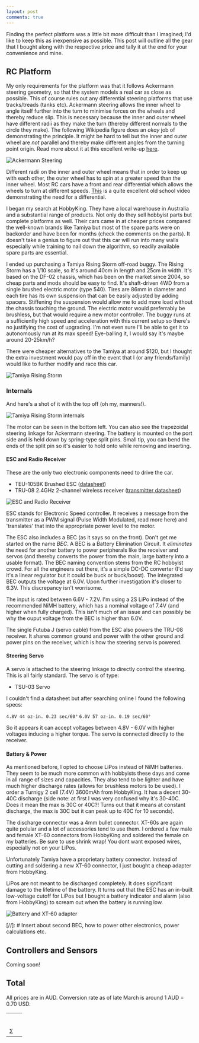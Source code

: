 ```yaml
---
layout: post
comments: true
---
```


Finding the perfect platform was a little bit more difficult than I imagined; I'd like to keep this as inexpensive as possible. This post will outline all the gear that I bought along with the respective price and tally it at the end for your convenience and mine.

##  RC Platform

My only requirements for the platform was that it follows Ackermann steering geometry, so that the system models a real car as close as possible. This of course rules out any differential steering platforms that use tracks/treads (tanks etc). Ackermann steering allows the inner wheel to angle itself further into the turn to minimise forces on the wheels and thereby reduce slip. This is necessary because the inner and outer wheel have different radii as they make the turn (thereby different normals to the circle they make). The following Wikipedia figure does an *okay* job of demonstrating the principle. It might be hard to tell but the inner and outer wheel are *not* parallel and thereby make different angles from the turning point origin. Read more about it at this excellent write-up [here](http://www.me.ua.edu/me364/PDF/Steering_Ackerman.pdf).

<img alt="Ackermann Steering" src="https://upload.wikimedia.org/wikipedia/commons/thumb/a/a0/Ackermann_turning.svg/2000px-Ackermann_turning.svg.png" class="fit image">

Different radii on the inner and outer wheel means that in order to keep up with each other, the outer wheel has to spin at a greater speed than the inner wheel. Most RC cars have a front and rear differential which allows the wheels to turn at different speeds. [This](https://youtu.be/K4JhruinbWc?t=1m50s) is a quite excellent old school video demonstrating the need for a differential.

I began my search at HobbyKing. They have a local warehouse in Australia and a substantial range of products. Not only do they sell hobbyist parts but complete platforms as well. Their cars came in at cheaper prices compared the well-known brands like Tamiya but most of the spare parts were on backorder and have been for months (check the comments on the parts). It doesn't take a genius to figure out that this car will run into many walls especially while training to nail down the algorithm, so readily available spare parts are essential.

I ended up purchasing a Tamiya Rising Storm off-road buggy. The Rising Storm has a 1/10 scale, so it's around 40cm in length and 25cm in width. It's based on the DF-02 chassis, which has been on the market since 2004, so cheap parts and mods should be easy to find. It's shaft-driven 4WD from a single brushed electric motor (type 540). Tires are 86mm in diameter and each tire has its own suspension that can be easily adjusted by adding spacers. Stiffening the suspension would allow me to add more load without the chassis touching the ground. The electric motor would preferrably be brushless, but that would require a new motor controller. The buggy runs at a sufficiently high speed and acceleration with this current setup so there's no justifying the cost of upgrading. I'm not even sure I'll be able to get it to autonomously run at its max speed! Eye-balling it, I would say it's maybe around 20-25km/h?

There were cheaper alternatives to the Tamiya at around $120, but I thought the extra investment would pay off in the event that I (or any friends/family) would like to further modify and race this car.

<img alt="Tamiya Rising Storm" src="/images/platform_full.jpg" class="fit image">

### Internals

And here's a shot of it with the top off (oh my, manners!).

<img alt="Tamiya Rising Storm internals" src="/images/platform_top.jpg" class="fit image">

The motor can be seen in the bottom left. You can also see the trapezoidal steering linkage for Ackermann steering. The battery is mounted on the port side and is held down by spring-type split pins. Small tip, you can bend the ends of the split pin so it's easier to hold onto while removing and inserting.

#### ESC and Radio Receiver

These are the only two electronic components need to drive the car.

- TEU-105BK Brushed ESC ([datasheet](https://www.tamiyausa.com/pdf/manuals/45055ml.pdf))
- TRU-08 2.4GHz 2-channel wireless receiver ([transmitter datasheet](http://www.tamiya.com/japan/download/rcmanual/45053.pdf))

![ESC and Radio Receiver](/images/platform_esc.jpg)

ESC stands for Electronic Speed controller. It receives a message from the transmitter as a PWM signal (Pulse Width Modulated, read more here) and 'translates' that into the appropriate power level to the motor. 

The ESC also includes a BEC (as it says so on the front). Don't get me started on the name *BEC*. A BEC is a Battery Elimination Circuit. It *eliminates* the need for another battery to power peripherals like the receiver and servos (and thereby converts the power from the main, large battery into a usable format). The BEC naming convention stems from the RC hobbyist crowd. For all the engineers out there, it's a simple DC-DC converter (I'd say it's a linear regulator but it could be buck or buck/boost). The integrated BEC outputs the voltage at 6.0V. Upon further investigation it's closer to 6.3V. This discrepancy isn't worrisome. 

The input is rated between 6.6V - 7.2V. I'm using a 2S LiPo instead of the recommended NiMH battery, which has a nominal voltage of 7.4V (and higher when fully charged). This isn't much of an issue and can possibly be why the ouput voltage from the BEC is higher than 6.0V.

The single Futuba J (servo cable) from the ESC also powers the TRU-08 receiver. It shares common ground and power with the other ground and power pins on the receiver, which is how the steering servo is powered. 

#### Steering Servo

A servo is attached to the steering linkage to directly control the steering. This is all fairly standard. The servo is of type:

- TSU-03 Servo

I couldn't find a datasheet but after searching online I found the following specs:

`4.8V 44 oz-in. 0.23 sec/60°`
`6.0V 57 oz-in. 0.19 sec/60°`

So it appears it can accept voltages between 4.8V - 6.0V with higher voltages inducing a higher torque. The servo is connected directly to the receiver.

#### Battery & Power

As mentioned before, I opted to choose LiPos instead of NiMH batteries. They seem to be much more common with hobbyists these days and come in all range of sizes and capacities. They also tend to be lighter and have much higher discharge rates (allows for brushless motors to be used). I order a Turnigy 2 cell (7.4V) 3600mAh from HobbyKing. It has a decent 30-40C discharge (side note: at first I was very confused why it's 30-40C. Does it mean the max is 30C or 40C?! Turns out that it means at constant discharge, the max is 30C but it can peak up to 40C for 10 seconds).

The discharge connector was a 4mm bullet connector. XT-60s are again quite polular and a lot of accessories tend to use them. I ordered a few male and female XT-60 connectors from HobbyKing and soldered the female on my batteries. Be sure to use shrink wrap! You dont want exposed wires, especially not on your LiPos.

Unfortunately Tamiya have a proprietary battery connector. Instead of cutting and soldering a new XT-60 connector, I just bought a cheap adapter from HobbyKing.

LiPos are not meant to be discharged completely. It does significant damage to the lifetime of the battery. It turns out that the ESC has an in-built low-voltage cutoff for LiPos but I bought a battery indicator and alarm (also from HobbyKing) to scream out when the battery is running low.

<img alt="Battery and XT-60 adapter" src="/images/platform_battery.jpg" class="fit image">

[//]: # Insert about second BEC, how to power other electronics, power calculations etc.



## Controllers and Sensors

Coming soon!



## Total

All prices are in AUD. Conversion rate as of late March is around 1 AUD = 0.70 USD.

|      |      |
| :--- | ---- |
|      |      |
|      |      |
|      |      |
|      |      |
|      |      |
|      |      |
| Σ    |      |